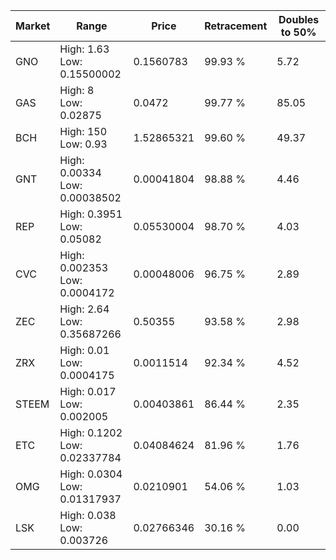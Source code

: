 | Market | Range | Price| Retracement | Doubles to 50% |
| --- | --- | --- | --- | --- |
| GNO | High: 1.63<br />Low: 0.15500002 | 0.1560783 | 99.93 % | 5.72 |
| GAS | High: 8<br />Low: 0.02875 | 0.0472 | 99.77 % | 85.05 |
| BCH | High: 150<br />Low: 0.93 | 1.52865321 | 99.60 % | 49.37 |
| GNT | High: 0.00334<br />Low: 0.00038502 | 0.00041804 | 98.88 % | 4.46 |
| REP | High: 0.3951<br />Low: 0.05082 | 0.05530004 | 98.70 % | 4.03 |
| CVC | High: 0.002353<br />Low: 0.0004172 | 0.00048006 | 96.75 % | 2.89 |
| ZEC | High: 2.64<br />Low: 0.35687266 | 0.50355 | 93.58 % | 2.98 |
| ZRX | High: 0.01<br />Low: 0.0004175 | 0.0011514 | 92.34 % | 4.52 |
| STEEM | High: 0.017<br />Low: 0.002005 | 0.00403861 | 86.44 % | 2.35 |
| ETC | High: 0.1202<br />Low: 0.02337784 | 0.04084624 | 81.96 % | 1.76 |
| OMG | High: 0.0304<br />Low: 0.01317937 | 0.0210901 | 54.06 % | 1.03 |
| LSK | High: 0.038<br />Low: 0.003726 | 0.02766346 | 30.16 % | 0.00 |

